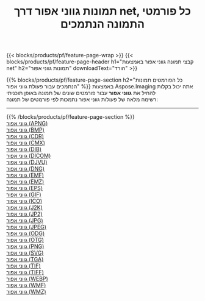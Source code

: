 ﻿---
title: תמונות גווני אפור דרך net, כל פורמטי התמונה הנתמכים 
weight: 3920
url: /he/net/grayscale 
lang: he
langdirlevel: 2
locales: zh-hans,ja,it,ru,de,es,fr,nl,id,lt,pl,pt,vi,tr,ko,zh-hant,ar,hi,th,sv,cs,uk,he
description: באמצעות Aspose.Imaging תוכל בקלות גווני אפור תמונות באמצעות net
---

{{< blocks/products/pf/feature-page-wrap >}}
{{< blocks/products/pf/feature-page-header h1="קבצי תמונה גווני אפור באמצעות net" h2="תמונות גווני אפור" downloadText="הורד" >}}


{{% blocks/products/pf/feature-page-section  h2="כל הפורמטים  תמונות הנתמכים עבור פעולת גווני אפור" %}}
באמצעות Aspose.Imaging אתה יכול בקלות להחיל את **גווני אפור** עבור פורמטים שונים של תמונה באופן תוכניתי
<br/>
רשימה מלאה של פעולות גווני אפור נתמכות לפי פורמטים של תמונה:
<hr/>
{{% /blocks/products/pf/feature-page-section %}}
<div class="container-fluid productfamilypage bg-gray">
    <div class="convertypes bg-gray agp-content section">
        <div class="container">
		<div class="row other-converters">
		    <div class='col-md-2 other-converter remove-lp remove-rp'><a href="/imaging/he/net/grayscale/apng" >גווני אפור (APNG)</a></div><div class='col-md-2 other-converter remove-lp remove-rp'><a href="/imaging/he/net/grayscale/bmp" >גווני אפור (BMP)</a></div><div class='col-md-2 other-converter remove-lp remove-rp'><a href="/imaging/he/net/grayscale/cdr" >גווני אפור (CDR)</a></div><div class='col-md-2 other-converter remove-lp remove-rp'><a href="/imaging/he/net/grayscale/cmx" >גווני אפור (CMX)</a></div><div class='col-md-2 other-converter remove-lp remove-rp'><a href="/imaging/he/net/grayscale/dib" >גווני אפור (DIB)</a></div><div class='col-md-2 other-converter remove-lp remove-rp'><a href="/imaging/he/net/grayscale/dicom" >גווני אפור (DICOM)</a></div><div class='col-md-2 other-converter remove-lp remove-rp'><a href="/imaging/he/net/grayscale/djvu" >גווני אפור (DJVU)</a></div><div class='col-md-2 other-converter remove-lp remove-rp'><a href="/imaging/he/net/grayscale/dng" >גווני אפור (DNG)</a></div><div class='col-md-2 other-converter remove-lp remove-rp'><a href="/imaging/he/net/grayscale/emf" >גווני אפור (EMF)</a></div><div class='col-md-2 other-converter remove-lp remove-rp'><a href="/imaging/he/net/grayscale/emz" >גווני אפור (EMZ)</a></div><div class='col-md-2 other-converter remove-lp remove-rp'><a href="/imaging/he/net/grayscale/eps" >גווני אפור (EPS)</a></div><div class='col-md-2 other-converter remove-lp remove-rp'><a href="/imaging/he/net/grayscale/gif" >גווני אפור (GIF)</a></div><div class='col-md-2 other-converter remove-lp remove-rp'><a href="/imaging/he/net/grayscale/ico" >גווני אפור (ICO)</a></div><div class='col-md-2 other-converter remove-lp remove-rp'><a href="/imaging/he/net/grayscale/j2k" >גווני אפור (J2K)</a></div><div class='col-md-2 other-converter remove-lp remove-rp'><a href="/imaging/he/net/grayscale/jp2" >גווני אפור (JP2)</a></div><div class='col-md-2 other-converter remove-lp remove-rp'><a href="/imaging/he/net/grayscale/jpg" >גווני אפור (JPG)</a></div><div class='col-md-2 other-converter remove-lp remove-rp'><a href="/imaging/he/net/grayscale/jpeg" >גווני אפור (JPEG)</a></div><div class='col-md-2 other-converter remove-lp remove-rp'><a href="/imaging/he/net/grayscale/odg" >גווני אפור (ODG)</a></div><div class='col-md-2 other-converter remove-lp remove-rp'><a href="/imaging/he/net/grayscale/otg" >גווני אפור (OTG)</a></div><div class='col-md-2 other-converter remove-lp remove-rp'><a href="/imaging/he/net/grayscale/png" >גווני אפור (PNG)</a></div><div class='col-md-2 other-converter remove-lp remove-rp'><a href="/imaging/he/net/grayscale/svg" >גווני אפור (SVG)</a></div><div class='col-md-2 other-converter remove-lp remove-rp'><a href="/imaging/he/net/grayscale/tga" >גווני אפור (TGA)</a></div><div class='col-md-2 other-converter remove-lp remove-rp'><a href="/imaging/he/net/grayscale/tif" >גווני אפור (TIF)</a></div><div class='col-md-2 other-converter remove-lp remove-rp'><a href="/imaging/he/net/grayscale/tiff" >גווני אפור (TIFF)</a></div><div class='col-md-2 other-converter remove-lp remove-rp'><a href="/imaging/he/net/grayscale/webp" >גווני אפור (WEBP)</a></div><div class='col-md-2 other-converter remove-lp remove-rp'><a href="/imaging/he/net/grayscale/wmf" >גווני אפור (WMF)</a></div><div class='col-md-2 other-converter remove-lp remove-rp'><a href="/imaging/he/net/grayscale/wmz" >גווני אפור (WMZ)</a></div>
                </div>
        </div>
    </div>
</div>
<br/>
